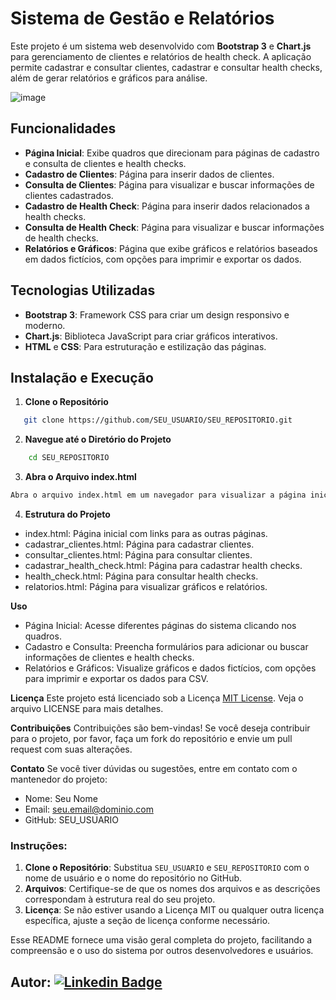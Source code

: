 # Sistema de Gestão e Relatórios

Este projeto é um sistema web desenvolvido com **Bootstrap 3** e **Chart.js** para gerenciamento de clientes e relatórios de health check. A aplicação permite cadastrar e consultar clientes, cadastrar e consultar health checks, além de gerar relatórios e gráficos para análise.

![image](https://github.com/user-attachments/assets/bd10edc3-2cc3-4006-8971-f7dff19b3993)

## Funcionalidades

- **Página Inicial**: Exibe quadros que direcionam para páginas de cadastro e consulta de clientes e health checks.
- **Cadastro de Clientes**: Página para inserir dados de clientes.
- **Consulta de Clientes**: Página para visualizar e buscar informações de clientes cadastrados.
- **Cadastro de Health Check**: Página para inserir dados relacionados a health checks.
- **Consulta de Health Check**: Página para visualizar e buscar informações de health checks.
- **Relatórios e Gráficos**: Página que exibe gráficos e relatórios baseados em dados fictícios, com opções para imprimir e exportar os dados.

## Tecnologias Utilizadas

- **Bootstrap 3**: Framework CSS para criar um design responsivo e moderno.
- **Chart.js**: Biblioteca JavaScript para criar gráficos interativos.
- **HTML** e **CSS**: Para estruturação e estilização das páginas.

## Instalação e Execução

1. **Clone o Repositório**

```bash
   git clone https://github.com/SEU_USUARIO/SEU_REPOSITORIO.git
```

2. **Navegue até o Diretório do Projeto**

```bash
    cd SEU_REPOSITORIO
```

3. **Abra o Arquivo index.html**

```bash
Abra o arquivo index.html em um navegador para visualizar a página inicial e explorar as funcionalidades do sistema.
```

4. **Estrutura do Projeto**
- index.html: Página inicial com links para as outras páginas.
- cadastrar_clientes.html: Página para cadastrar clientes.
- consultar_clientes.html: Página para consultar clientes.
- cadastrar_health_check.html: Página para cadastrar health checks.
- health_check.html: Página para consultar health checks.
- relatorios.html: Página para visualizar gráficos e relatórios.

**Uso**
- Página Inicial: Acesse diferentes páginas do sistema clicando nos quadros.
- Cadastro e Consulta: Preencha formulários para adicionar ou buscar informações de clientes e health checks.
- Relatórios e Gráficos: Visualize gráficos e dados fictícios, com opções para imprimir e exportar os dados para CSV.

**Licença**
Este projeto está licenciado sob a Licença [MIT License](LICENSE). Veja o arquivo LICENSE para mais detalhes.

**Contribuições**
Contribuições são bem-vindas! Se você deseja contribuir para o projeto, por favor, faça um fork do repositório e envie um pull request com suas alterações.

**Contato**
Se você tiver dúvidas ou sugestões, entre em contato com o mantenedor do projeto:

- Nome: Seu Nome
- Email: seu.email@dominio.com
- GitHub: SEU_USUARIO


### Instruções:

1. **Clone o Repositório**: Substitua `SEU_USUARIO` e `SEU_REPOSITORIO` com o nome de usuário e o nome do repositório no GitHub.
2. **Arquivos**: Certifique-se de que os nomes dos arquivos e as descrições correspondam à estrutura real do seu projeto.
3. **Licença**: Se não estiver usando a Licença MIT ou qualquer outra licença específica, ajuste a seção de licença conforme necessário.

Esse README fornece uma visão geral completa do projeto, facilitando a compreensão e o uso do sistema por outros desenvolvedores e usuários.

## Autor: [![Linkedin Badge](https://img.shields.io/badge/-LinkedIn-blue?style=flat-square&logo=Linkedin&logoColor=white&link=https://www.linkedin.com/in/levilucena/)](https://www.linkedin.com/in/levilucena/)
